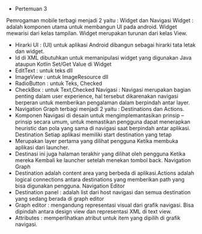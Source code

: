 - Pertemuan 3

Pemrogaman mobile terbagi menjadi 2 yaitu : Widget dan Navigasi
Widget : adalah komponen utama untuk membangun UI pada android. Widget mewarisi dari kelas tampilan. Widget merupakan turunan dari kelas View.
- Hirarki UI : (UI) untuk aplikasi Android dibangun sebagai hirarki tata letak dan widget.
- Id di XML dibutuhkan untuk memanipulasi widget yang digunakan Java ataupun Kotlin Set/Get Value di Widget
- EditText : untuk teks dll
- ImageView : untuk ImageResource dll
- RadioButton : untuk Teks, Checked
- CheckBox : untuk Text,Checked
Navigasi : Navigasi merupakan bagian penting dalam user experience, hal tersebut dikarenakan navigasi berperan untuk memberikan pengalaman dalam berpindah antar layer.
- Navigation Graph terbagi menjadi 2 yaitu : Destinations dan Actions.
- Komponen Navigasi di desain untuk mengimplemantasikan prinsip – prinsip secara umum, untuk memastikan pengguna dapat menerapkan heuristic dan pola yang sama di navigasi saat berpindah antar aplikasi. Destination
Setiap aplikasi memiliki start destination yang tetap
- Merupakan layer pertama yang dilihat pengguna Ketika membuka aplikasi dari launcher.
- Destinasi ini juga halaman terakhir yang dilihat oleh pengguna Ketika mereka Kembali ke launcher setelah menekan tombol back. Navigation Graph
- Destination adalah content area yang berbeda di aplikasi.Actions adalah logical connections antara destinations yang memberikan path yang bisa digunakan pengguna. Navigation Editor
- Destination panel : adalah list dari host navigasi dan semua destination yang sedang berada di graph editor
- Graph editor : mengandung representasi visual dari grafik navigasi. Bisa dipindah antara design view dan representasi XML di text view.
- Attributes : memperlihatkan atribut untuk item yang dipilih di grafik navigasi.
